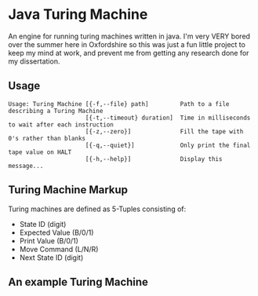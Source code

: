 # Java Turing Machine

An engine for running turing machines written in java. I'm very VERY bored over the summer here in Oxfordshire so this was just a fun little project to keep my mind at work, and prevent me from getting any research done for my dissertation.

## Usage

	Usage: Turing Machine [{-f,--file} path]         Path to a file describing a Turing Machine
	                      [{-t,--timeout} duration]  Time in milliseconds to wait after each instruction
	                      [{-z,--zero}]              Fill the tape with 0's rather than blanks
	                      [{-q,--quiet}]             Only print the final tape value on HALT
	                      [{-h,--help}]              Display this message...

## Turing Machine Markup

Turing machines are defined as 5-Tuples consisting of:
* State ID       (digit)
* Expected Value (B/0/1)
* Print Value    (B/0/1)
* Move Command   (L/N/R)
* Next State ID  (digit)

## An example Turing Machine

